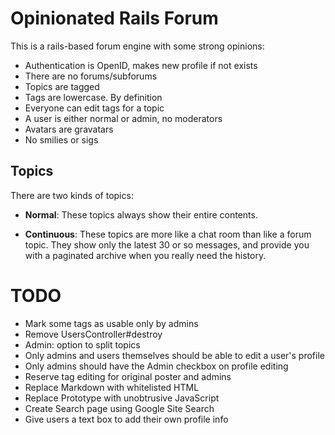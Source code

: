 Opinionated Rails Forum
=======================

This is a rails-based forum engine with some strong opinions:

 - Authentication is OpenID, makes new profile if not exists
 - There are no forums/subforums
 - Topics are tagged
 - Tags are lowercase. By definition
 - Everyone can edit tags for a topic
 - A user is either normal or admin, no moderators
 - Avatars are gravatars
 - No smilies or sigs

## Topics

There are two kinds of topics:

 - **Normal**: These topics always show their entire contents.
    
 - **Continuous**: These topics are more like a chat room than like a forum topic. They show only the latest 30 or so messages, and provide you with a paginated archive when you really need the history.


# TODO

 - Mark some tags as usable only by admins
 - Remove UsersController#destroy
 - Admin: option to split topics
 - Only admins and users themselves should be able to edit a user's profile
 - Only admins should have the Admin checkbox on profile editing
 - Reserve tag editing for original poster and admins
 - Replace Markdown with whitelisted HTML
 - Replace Prototype with unobtrusive JavaScript
 - Create Search page using Google Site Search
 - Give users a text box to add their own profile info
